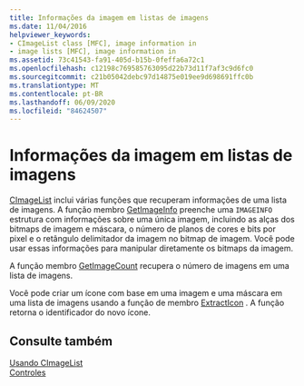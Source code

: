 ```yaml
---
title: Informações da imagem em listas de imagens
ms.date: 11/04/2016
helpviewer_keywords:
- CImageList class [MFC], image information in
- image lists [MFC], image information in
ms.assetid: 73c41543-fa91-405d-b15b-0feffa6a72c1
ms.openlocfilehash: c12198c769585763095d22b73d11f7af3c9d6fc0
ms.sourcegitcommit: c21b05042debc97d14875e019ee9d698691ffc0b
ms.translationtype: MT
ms.contentlocale: pt-BR
ms.lasthandoff: 06/09/2020
ms.locfileid: "84624507"
---
```

# <a name="image-information-in-image-lists"></a>Informações da imagem em listas de imagens

[CImageList](reference/cimagelist-class.md) inclui várias funções que recuperam informações de uma lista de imagens. A função membro [GetImageInfo](reference/cimagelist-class.md#getimageinfo) preenche uma `IMAGEINFO` estrutura com informações sobre uma única imagem, incluindo as alças dos bitmaps de imagem e máscara, o número de planos de cores e bits por pixel e o retângulo delimitador da imagem no bitmap de imagem. Você pode usar essas informações para manipular diretamente os bitmaps da imagem.

A função membro [GetImageCount](reference/cimagelist-class.md#getimagecount) recupera o número de imagens em uma lista de imagens.

Você pode criar um ícone com base em uma imagem e uma máscara em uma lista de imagens usando a função de membro [ExtractIcon](reference/cimagelist-class.md#extracticon) . A função retorna o identificador do novo ícone.

## <a name="see-also"></a>Consulte também

[Usando CImageList](using-cimagelist.md)<br/>
[Controles](controls-mfc.md)
